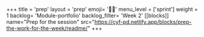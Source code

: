 +++
title = 'prep'
layout = 'prep'
emoji= '🧑🏿‍'
menu_level = ['sprint']
weight = 1
backlog= 'Module-portfolio'
backlog_filter= 'Week 2'
[[blocks]]
name="Prep for the session"
src="https://cyf-pd.netlify.app/blocks/prep-the-work-for-the-week/readme/"
+++

